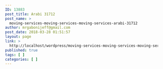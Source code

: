 ```yaml
---
ID: 13883
post_title: Arabi 31712
post_name: >
  moving-services-moving-services-moving-services-arabi-31712
author: mrgabonijeff@gmail.com
post_date: 2018-03-28 01:51:57
layout: page
link: >
  http://localhost/wordpress/moving-services-moving-services-moving-services-arabi-31712/
published: true
tags: [ ]
categories: [ ]
---
```

